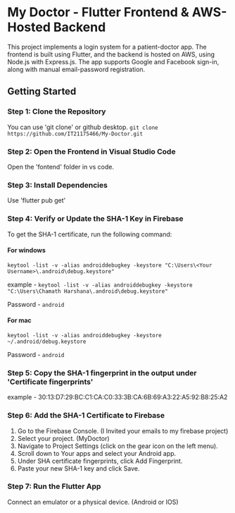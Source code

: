 # My Doctor - Flutter Frontend & AWS-Hosted Backend

This project implements a login system for a patient-doctor app. The frontend is built using Flutter, and the backend is hosted on AWS, using Node.js with Express.js. 
The app supports Google and Facebook sign-in, along with manual email-password registration.

## Getting Started

### Step 1: Clone the Repository
You can use 'git clone' or github desktop.
`git clone https://github.com/IT21175466/My-Doctor.git`

### Step 2: Open the Frontend in Visual Studio Code
Open the 'fontend' folder in vs code.

### Step 3: Install Dependencies
Use 'flutter pub get'

### Step 4: Verify or Update the SHA-1 Key in Firebase
To get the SHA-1 certificate, run the following command:

#### For windows
`keytool -list -v -alias androiddebugkey -keystore "C:\Users\<Your Username>\.android\debug.keystore"`

example - `keytool -list -v -alias androiddebugkey -keystore "C:\Users\Chamath Harshana\.android\debug.keystore"`

Password - `android`

#### For mac
`keytool -list -v -alias androiddebugkey -keystore ~/.android/debug.keystore`

Password - `android`

### Step 5: Copy the SHA-1 fingerprint in the output under 'Certificate fingerprints'
example - 30:13:D7:29:BC:C1:CA:C0:33:3B:CA:6B:69:A3:22:A5:92:B8:25:A2

### Step 6: Add the SHA-1 Certificate to Firebase
  1. Go to the Firebase Console. (I Invited your emails to my firebase project)
  2. Select your project. (MyDoctor)
  3. Navigate to Project Settings (click on the gear icon on the left menu).
  4. Scroll down to Your apps and select your Android app.
  5. Under SHA certificate fingerprints, click Add Fingerprint.
  6. Paste your new SHA-1 key and click Save.

### Step 7: Run the Flutter App
Connect an emulator or a physical device. (Android or IOS)
